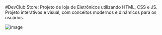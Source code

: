 #DevClub Store: Projeto de loja de Eletrônicos utilizando HTML, CSS e JS. Projeto interativos e visual, com conceitos modernos e dinâmicos para os usuários.

![image](https://github.com/user-attachments/assets/9cceb405-5024-4eff-a0e4-1a1d175fa6d6)
